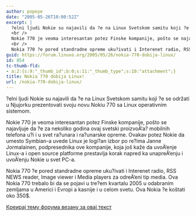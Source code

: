 ```yaml
---
author: popeye
date: "2005-05-26T10:00:52Z"
excerpt: |
  ?elni ljudi Nokie su najavili da ?e na Linux Svetskom samitu koji ?e se održati u Njujorku prezentovati svoju novu Nokiu 770 sa Linux operativnim sistemom.<br />
  <br />
  Nokie 770 je veoma interesantan potez Finske kompanije, pošto se najavljuje da ?e za nekoliko godina ovaj svetski proizvoÄ‘a? mobilnih telefona u?i i u svet ra?unara i ra?unarske opreme. Ovakav potez Nokie da umesto Symbian-a uvede Linux je logi?an  izbor po re?ima Janne Jormalainen, podpresednika ove kompanije, koja još kaže da uvoÄ‘enje Linux-a i open source platforme prestavlja korak napred ka unapreÄ‘enju i uvoÄ‘enju Nokie u svet PC-a.<br />
  <br />
  Nokia 770 ?e pored standradne opreme uku?ivati i Interenet radio, RSS NEWS reader, Image viewer i Media players za odreÄ‘eni tip media. Ova Nokia 770  trebalo bi da se pojavi u tre?em kvartalu 2005 u odabranim zemljama u Americi i Evropi a kasnije i u celom svetu. Ova Nokia ?e koštati oko 350$.
guid: https://forum.linuxo.org/2005/05/26/nokia-770-dobija-linux/
id: 854
tc-thumb-fld:
- a:2:{s:9:"_thumb_id";b:0;s:11:"_thumb_type";s:10:"attachment";}
title: Nokia 770 dobija Linux!
url: /nokia-770-dobija-linux/
---
```

?elni ljudi Nokie su najavili da ?e na Linux Svetskom samitu koji ?e se održati u Njujorku prezentovati svoju novu Nokiu 770 sa Linux operativnim sistemom.

Nokie 770 je veoma interesantan potez Finske kompanije, pošto se najavljuje da ?e za nekoliko godina ovaj svetski proizvoÄ‘a? mobilnih telefona u?i i u svet ra?unara i ra?unarske opreme. Ovakav potez Nokie da umesto Symbian-a uvede Linux je logi?an izbor po re?ima Janne Jormalainen, podpresednika ove kompanije, koja još kaže da uvoÄ‘enje Linux-a i open source platforme prestavlja korak napred ka unapreÄ‘enju i uvoÄ‘enju Nokie u svet PC-a.

Nokia 770 ?e pored standradne opreme uku?ivati i Interenet radio, RSS NEWS reader, Image viewer i Media players za odreÄ‘eni tip media. Ova Nokia 770 trebalo bi da se pojavi u tre?em kvartalu 2005 u odabranim zemljama u Americi i Evropi a kasnije i u celom svetu. Ova Nokia ?e koštati oko 350$.<!--break-->

[Креирај тему форума везану за овај текст](https://linuxo.org/nova-tema-na-forumu/?se_pid=854)